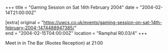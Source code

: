 +++
title = "Gaming Session on Sat 14th February 2004"
date = "2004-02-14T21:00:00Z"

[extra]
original = "https://uwcs.co.uk/events/gaming-session-on-sat-14th-february-2004-1474488947385/"    
end = "2004-02-15T04:00:00Z"
location = "Ramphal R0.03/4"
+++

Meet in in The Bar (Rootes Reception) at 21:00

